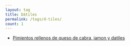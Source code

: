 ```yaml
---
layout: tag
title: Dátiles
permalink: /tags/d-tiles/
count: 1
---
```


- [Pimientos rellenos de queso de cabra, jamon y datiles](https://fblupi.github.io/lacocinadelupi/2023/06/05/pimientos-rellenos-queso-jamon-datiles/)
